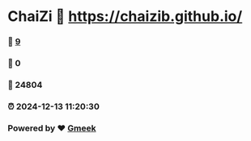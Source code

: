 # ChaiZi :link: https://chaizib.github.io/ 
### :page_facing_up: [9](https://chaizib.github.io//tag.html) 
### :speech_balloon: 0 
### :hibiscus: 24804 
### :alarm_clock: 2024-12-13 11:20:30 
### Powered by :heart: [Gmeek](https://github.com/Meekdai/Gmeek)
